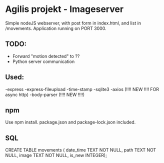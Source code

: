 
# Agilis projekt - Imageserver

Simple nodeJS webserver, with post form in index.html, and list in /movements.
Application running on PORT 3000.

## TODO:
- Forward "motion detected" to ??
- Python server communication
## Used:

-express
-express-fileupload
-time-stamp
-sqlite3
-axios (!!!! NEW !!!! FOR async http)
-body-parser (!!!! NEW !!!!)

## npm

Use npm install.
package.json and package-lock.json included.

## SQL
CREATE TABLE movements ( date_time TEXT NOT NULL,
path TEXT NOT NULL,
image TEXT NOT NULL,
is_new INTEGER);